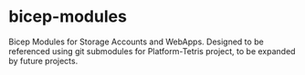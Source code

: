 # bicep-modules

Bicep Modules for Storage Accounts and WebApps. Designed to be referenced using git submodules for Platform-Tetris project, to be expanded by future projects.